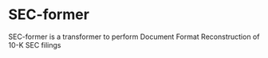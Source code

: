 # SEC-former
SEC-former is a transformer to perform Document Format Reconstruction of 10-K SEC filings
